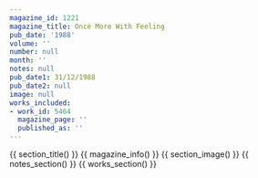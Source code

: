```yaml
---
magazine_id: 1221
magazine_title: Once More With Feeling
pub_date: '1988'
volume: ''
number: null
month: ''
notes: null
pub_date1: 31/12/1988
pub_date2: null
image: null
works_included:
- work_id: 5464
  magazine_page: ''
  published_as: ''
---
```


{{ section_title() }}
{{ magazine_info() }}
{{ section_image() }}
{{ notes_section() }}
{{ works_section() }}
